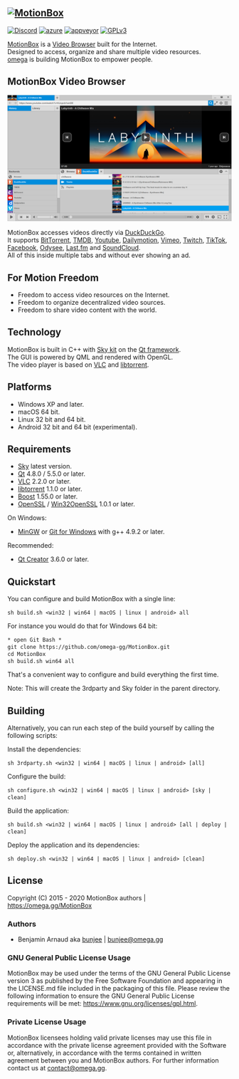 <a href="https://omega.gg/MotionBox"><img src="dist/icon.png" alt="MotionBox" width="128px"></a>
---
[![Discord](https://img.shields.io/discord/705770212485496852)](https://omega.gg/discord)
[![azure](https://dev.azure.com/bunjee/MotionBox/_apis/build/status/omega-gg.MotionBox)](https://dev.azure.com/bunjee/MotionBox/_build)
[![appveyor](https://ci.appveyor.com/api/projects/status/ct0kbo659jviskec?svg=true)](https://ci.appveyor.com/project/3unjee/MotionBox)
[![GPLv3](https://img.shields.io/badge/License-GPLv3-blue.svg)](https://www.gnu.org/licenses/gpl.html)

[MotionBox](https://omega.gg/MotionBox) is a [Video Browser](https://omega.gg/about/VideoBrowser) built for the Internet.<br>
Designed to access, organize and share multiple video resources.<br>
[omega](https://omega.gg/about) is building MotionBox to empower people.<br>

## MotionBox Video Browser
<a href="https://omega.gg/MotionBox"><img src="dist/screens/MotionBoxC.png" alt="Video Browser" width="512px"></a>

MotionBox accesses videos directly via [DuckDuckGo](https://en.wikipedia.org/wiki/DuckDuckGo).<br>
It supports [BitTorrent](https://en.wikipedia.org/wiki/BitTorrent),
            [TMDB](https://www.themoviedb.org),
            [Youtube](https://en.wikipedia.org/wiki/Youtube),
            [Dailymotion](https://en.wikipedia.org/wiki/Dailymotion),
            [Vimeo](https://en.wikipedia.org/wiki/Vimeo),
            [Twitch](https://en.wikipedia.org/wiki/Twitch_(service)),
            [TikTok](https://en.wikipedia.org/wiki/TikTok),
            [Facebook](https://en.wikipedia.org/wiki/Facebook),
            [Odysee](https://en.wikipedia.org/wiki/Odysee),
            [Last.fm](https://en.wikipedia.org/wiki/Lastfm) and
            [SoundCloud](https://en.wikipedia.org/wiki/SoundCloud).<br>
All of this inside multiple tabs and without ever showing an ad.<br>

## For Motion Freedom

- Freedom to access video resources on the Internet.
- Freedom to organize decentralized video sources.
- Freedom to share video content with the world.

## Technology

MotionBox is built in C++ with [Sky kit](https://omega.gg/Sky/sources) on the [Qt framework](https://github.com/qtproject).<br>
The GUI is powered by QML and rendered with OpenGL.<br>
The video player is based on [VLC](https://github.com/videolan/vlc) and [libtorrent](https://en.wikipedia.org/wiki/libtorrent).<br>

## Platforms

- Windows XP and later.
- macOS 64 bit.
- Linux 32 bit and 64 bit.
- Android 32 bit and 64 bit (experimental).

## Requirements

- [Sky](https://omega.gg/Sky/sources) latest version.
- [Qt](https://download.qt.io/official_releases/qt) 4.8.0 / 5.5.0 or later.
- [VLC](https://download.videolan.org/pub/videolan/vlc) 2.2.0 or later.
- [libtorrent](https://github.com/arvidn/libtorrent/releases) 1.1.0 or later.
- [Boost](https://www.boost.org/users/download) 1.55.0 or later.
- [OpenSSL](https://www.openssl.org/source) / [Win32OpenSSL](https://slproweb.com/products/Win32OpenSSL.html) 1.0.1 or later.

On Windows:
- [MinGW](https://sourceforge.net/projects/mingw) or [Git for Windows](https://git-for-windows.github.io) with g++ 4.9.2 or later.

Recommended:
- [Qt Creator](https://download.qt.io/official_releases/qtcreator) 3.6.0 or later.

## Quickstart

You can configure and build MotionBox with a single line:

    sh build.sh <win32 | win64 | macOS | linux | android> all

For instance you would do that for Windows 64 bit:

    * open Git Bash *
    git clone https://github.com/omega-gg/MotionBox.git
    cd MotionBox
    sh build.sh win64 all

That's a convenient way to configure and build everything the first time.

Note: This will create the 3rdparty and Sky folder in the parent directory.

## Building

Alternatively, you can run each step of the build yourself by calling the following scripts:

Install the dependencies:

    sh 3rdparty.sh <win32 | win64 | macOS | linux | android> [all]

Configure the build:

    sh configure.sh <win32 | win64 | macOS | linux | android> [sky | clean]

Build the application:

    sh build.sh <win32 | win64 | macOS | linux | android> [all | deploy | clean]

Deploy the application and its dependencies:

    sh deploy.sh <win32 | win64 | macOS | linux | android> [clean]

## License

Copyright (C) 2015 - 2020 MotionBox authors | https://omega.gg/MotionBox

### Authors

- Benjamin Arnaud aka [bunjee](https://bunjee.me) | <bunjee@omega.gg>

### GNU General Public License Usage

MotionBox may be used under the terms of the GNU General Public License version 3 as published
by the Free Software Foundation and appearing in the LICENSE.md file included in the packaging
of this file. Please review the following information to ensure the GNU General Public License
requirements will be met: https://www.gnu.org/licenses/gpl.html.

### Private License Usage

MotionBox licensees holding valid private licenses may use this file in accordance with the private
license agreement provided with the Software or, alternatively, in accordance with the terms
contained in written agreement between you and MotionBox authors. For further information contact
us at contact@omega.gg.
